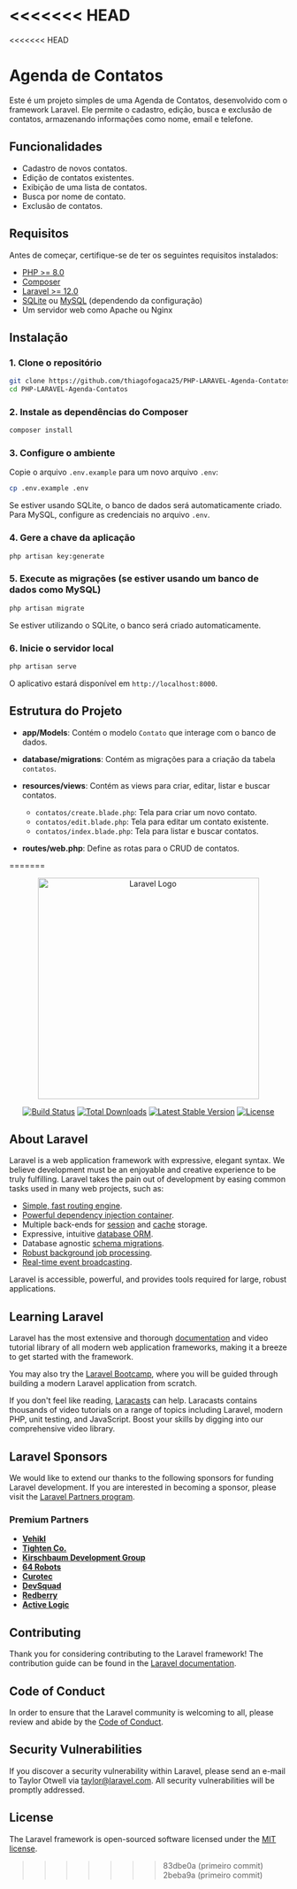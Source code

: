 <<<<<<< HEAD
=======
<<<<<<< HEAD
# Agenda de Contatos

Este é um projeto simples de uma Agenda de Contatos, desenvolvido com o framework Laravel. Ele permite o cadastro, edição, busca e exclusão de contatos, armazenando informações como nome, email e telefone.

## Funcionalidades

- Cadastro de novos contatos.
- Edição de contatos existentes.
- Exibição de uma lista de contatos.
- Busca por nome de contato.
- Exclusão de contatos.

## Requisitos

Antes de começar, certifique-se de ter os seguintes requisitos instalados:

- [PHP >= 8.0](https://www.php.net/downloads.php)
- [Composer](https://getcomposer.org/)
- [Laravel >= 12.0](https://laravel.com/docs/12.x)
- [SQLite](https://www.sqlite.org/) ou [MySQL](https://www.mysql.com/) (dependendo da configuração)
- Um servidor web como Apache ou Nginx

## Instalação

### 1. Clone o repositório

```bash
git clone https://github.com/thiagofogaca25/PHP-LARAVEL-Agenda-Contatos.git
cd PHP-LARAVEL-Agenda-Contatos
````

### 2. Instale as dependências do Composer

```bash
composer install
```

### 3. Configure o ambiente

Copie o arquivo `.env.example` para um novo arquivo `.env`:

```bash
cp .env.example .env
```

Se estiver usando SQLite, o banco de dados será automaticamente criado. Para MySQL, configure as credenciais no arquivo `.env`.

### 4. Gere a chave da aplicação

```bash
php artisan key:generate
```

### 5. Execute as migrações (se estiver usando um banco de dados como MySQL)

```bash
php artisan migrate
```

Se estiver utilizando o SQLite, o banco será criado automaticamente.

### 6. Inicie o servidor local

```bash
php artisan serve
```

O aplicativo estará disponível em `http://localhost:8000`.

## Estrutura do Projeto

* **app/Models**: Contém o modelo `Contato` que interage com o banco de dados.
* **database/migrations**: Contém as migrações para a criação da tabela `contatos`.
* **resources/views**: Contém as views para criar, editar, listar e buscar contatos.

  * `contatos/create.blade.php`: Tela para criar um novo contato.
  * `contatos/edit.blade.php`: Tela para editar um contato existente.
  * `contatos/index.blade.php`: Tela para listar e buscar contatos.
* **routes/web.php**: Define as rotas para o CRUD de contatos.


=======
<p align="center"><a href="https://laravel.com" target="_blank"><img src="https://raw.githubusercontent.com/laravel/art/master/logo-lockup/5%20SVG/2%20CMYK/1%20Full%20Color/laravel-logolockup-cmyk-red.svg" width="400" alt="Laravel Logo"></a></p>

<p align="center">
<a href="https://github.com/laravel/framework/actions"><img src="https://github.com/laravel/framework/workflows/tests/badge.svg" alt="Build Status"></a>
<a href="https://packagist.org/packages/laravel/framework"><img src="https://img.shields.io/packagist/dt/laravel/framework" alt="Total Downloads"></a>
<a href="https://packagist.org/packages/laravel/framework"><img src="https://img.shields.io/packagist/v/laravel/framework" alt="Latest Stable Version"></a>
<a href="https://packagist.org/packages/laravel/framework"><img src="https://img.shields.io/packagist/l/laravel/framework" alt="License"></a>
</p>

## About Laravel

Laravel is a web application framework with expressive, elegant syntax. We believe development must be an enjoyable and creative experience to be truly fulfilling. Laravel takes the pain out of development by easing common tasks used in many web projects, such as:

- [Simple, fast routing engine](https://laravel.com/docs/routing).
- [Powerful dependency injection container](https://laravel.com/docs/container).
- Multiple back-ends for [session](https://laravel.com/docs/session) and [cache](https://laravel.com/docs/cache) storage.
- Expressive, intuitive [database ORM](https://laravel.com/docs/eloquent).
- Database agnostic [schema migrations](https://laravel.com/docs/migrations).
- [Robust background job processing](https://laravel.com/docs/queues).
- [Real-time event broadcasting](https://laravel.com/docs/broadcasting).

Laravel is accessible, powerful, and provides tools required for large, robust applications.

## Learning Laravel

Laravel has the most extensive and thorough [documentation](https://laravel.com/docs) and video tutorial library of all modern web application frameworks, making it a breeze to get started with the framework.

You may also try the [Laravel Bootcamp](https://bootcamp.laravel.com), where you will be guided through building a modern Laravel application from scratch.

If you don't feel like reading, [Laracasts](https://laracasts.com) can help. Laracasts contains thousands of video tutorials on a range of topics including Laravel, modern PHP, unit testing, and JavaScript. Boost your skills by digging into our comprehensive video library.

## Laravel Sponsors

We would like to extend our thanks to the following sponsors for funding Laravel development. If you are interested in becoming a sponsor, please visit the [Laravel Partners program](https://partners.laravel.com).

### Premium Partners

- **[Vehikl](https://vehikl.com/)**
- **[Tighten Co.](https://tighten.co)**
- **[Kirschbaum Development Group](https://kirschbaumdevelopment.com)**
- **[64 Robots](https://64robots.com)**
- **[Curotec](https://www.curotec.com/services/technologies/laravel/)**
- **[DevSquad](https://devsquad.com/hire-laravel-developers)**
- **[Redberry](https://redberry.international/laravel-development/)**
- **[Active Logic](https://activelogic.com)**

## Contributing

Thank you for considering contributing to the Laravel framework! The contribution guide can be found in the [Laravel documentation](https://laravel.com/docs/contributions).

## Code of Conduct

In order to ensure that the Laravel community is welcoming to all, please review and abide by the [Code of Conduct](https://laravel.com/docs/contributions#code-of-conduct).

## Security Vulnerabilities

If you discover a security vulnerability within Laravel, please send an e-mail to Taylor Otwell via [taylor@laravel.com](mailto:taylor@laravel.com). All security vulnerabilities will be promptly addressed.

## License

The Laravel framework is open-sourced software licensed under the [MIT license](https://opensource.org/licenses/MIT).
>>>>>>> 83dbe0a (primeiro commit)
>>>>>>> 2beba9a (primeiro commit)
